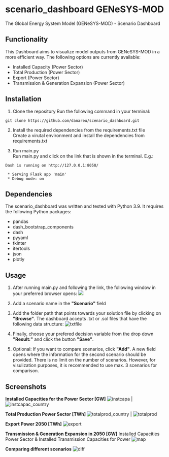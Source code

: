 # scenario_dashboard GENeSYS-MOD
The Global Energy System Model (GENeSYS-MOD) - Scenario Dashboard

## Functionality 
This Dashboard aims to visualize model outputs from GENeSYS-MOD in a more efficient way. The following options are currently available: 
- Installed Capacity (Power Sector)
- Total Production (Power Sector)
- Export (Power Sector)
- Transmission & Generation Expansion (Power Sector)

## Installation 
1. Clone the repository
Run the following command in your terminal:
```
git clone https://github.com/danareu/scenario_dashboard.git
```
2. Install the required dependencies from the requirements.txt file <br />
Create a virutal environment and install the dependencies from requirements.txt

3. Run main.py <br />
Run main.py and click on the link that is shown in the terminal. E.g.:<br />

```
Dash is running on http://127.0.0.1:8050/

 * Serving Flask app 'main'
 * Debug mode: on
```

## Dependencies
The scenario_dashboard was written and tested with Python 3.9.
It requires the following Python packages:
- pandas
- dash_bootstrap_components
- dash
- pyyaml
- tkinter
- itertools
- json
- plotly


## Usage
1. After running main.py and following the link, the following window in your preferred browser opens:
![](https://github.com/danareu/scenario_dashboard/assets/122786331/f6404cad-62e5-4af5-bdb0-c9c4bd8269ae)

2. Add a scenario name in the **"Scenario"** field <br />
3. Add the folder path that points towards your solution file by clicking on **"Browse"**. The dashboard accepts .txt or .sol files that have the following data structure:
![txtfile](https://github.com/danareu/scenario_dashboard/assets/122786331/3c5ae3a5-da30-494a-b2ea-82b95ab7c964)
4. Finally, choose your prefered decision variable from the drop down **"Result:"** and click the button **"Save"**.<br />
5. Optional: If you want to compare scenarios, click **"Add"**. A new field opens where the information for the second scenario should be provided. There is no limit on the number of scenarios. However, for visulization purposes, it is recommended to use max. 3 scenarios for comparison.
   
## Screenshots
**Installed Capacities for the Power Sector [GW]**
![instcapa](https://github.com/danareu/scenario_dashboard/assets/122786331/49c78cbb-8c27-4f6d-a2b0-5fe4c6af67b4) | ![instcapac_country](https://github.com/danareu/scenario_dashboard/assets/122786331/3693e282-0d5f-4138-8565-2da6a0853de5)

**Total Production Power Sector [TWh]**
![totalprod_country](https://github.com/danareu/scenario_dashboard/assets/122786331/0b3f9916-682c-4b5c-8988-ffe1e7ff2b75) | ![totalprod](https://github.com/danareu/scenario_dashboard/assets/122786331/2050432f-efe5-4884-bf6f-204a2b716597)

**Export Power 2050 [TWh]**
![export](https://github.com/danareu/scenario_dashboard/assets/122786331/4c2e43fd-9e78-4fec-ad6d-6ae9bcad102f)

**Transmission & Generation Expansion in 2050 [GW]**
Installed Capacities Power Sector & Installed Transmission Capacities for Power
![map](https://github.com/danareu/scenario_dashboard/assets/122786331/8cb8b661-3b8c-4fb9-b28d-b8452b53de62)

**Comparing different scenarios**
![diff](https://github.com/danareu/scenario_dashboard/assets/122786331/44f4e48e-0355-46f3-88fa-a4dfa8db4b87)

